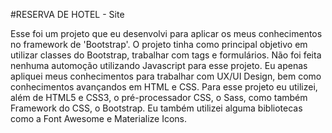 #RESERVA DE HOTEL - Site

Esse foi um projeto que eu desenvolvi para aplicar os meus conhecimentos no framework de 'Bootstrap'. O projeto tinha como principal objetivo em utilizar classes do Bootstrap, trabalhar com tags e formulários. Não foi feita nenhuma automoção utilizando Javascript para esse projeto. Eu apenas apliquei meus conhecimentos para trabalhar com UX/UI Design, bem como conhecimentos avançandos em HTML e CSS. Para esse projeto eu utilizei, além de HTML5 e CSS3, o pré-processador CSS, o Sass, como também Framework do CSS, o Bootstrap. Eu também utilizei alguma bibliotecas como a Font Awesome e Materialize Icons.
